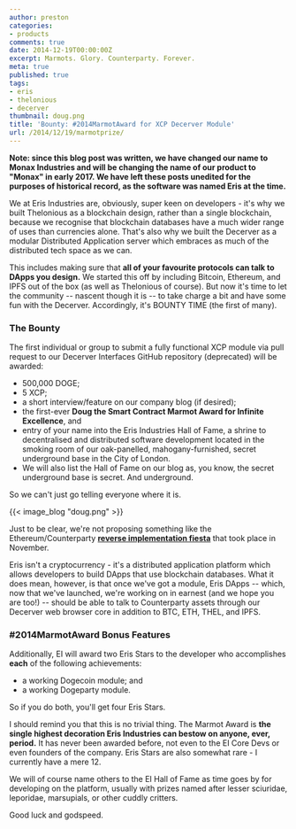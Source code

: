 ```yaml
---
author: preston
categories:
- products
comments: true
date: 2014-12-19T00:00:00Z
excerpt: Marmots. Glory. Counterparty. Forever.
meta: true
published: true
tags:
- eris
- thelonious
- decerver
thumbnail: doug.png
title: 'Bounty: #2014MarmotAward for XCP Decerver Module'
url: /2014/12/19/marmotprize/
---
```


**Note: since this blog post was written, we have changed our name to Monax Industries and will be changing the name of our product to "Monax" in early 2017. We have left these posts unedited for the purposes of historical record, as the software was named Eris at the time.**

We at Eris Industries are, obviously, super keen on developers - it's why we built Thelonious as a blockchain design, rather than a single blockchain, because we recognise that blockchain databases have a much wider range of uses than currencies alone. That's also why we built the Decerver as a modular Distributed Application server which embraces as much of the distributed tech space as we can.

This includes making sure that **all of your favourite protocols can talk to DApps you design.** We started this off by including Bitcoin, Ethereum, and IPFS out of the box (as well as Thelonious of course). But now it's time to let the community -- nascent though it is -- to take charge a bit and have some fun with the Decerver. Accordingly, it's BOUNTY TIME (the first of many).

### The Bounty

The first individual or group to submit a fully functional XCP module via pull request to our Decerver Interfaces GitHub repository (deprecated) will be awarded:

* 500,000 DOGE;
* 5 XCP;
* a short interview/feature on our company blog (if desired);
* the first-ever **Doug the Smart Contract Marmot Award for Infinite Excellence**, and
* entry of your name into the Eris Industries Hall of Fame, a shrine to decentralised and distributed software development located in the smoking room of our oak-panelled, mahogany-furnished, secret underground base in the City of London.
* We will also list the Hall of Fame on our blog as, you know, the secret underground base is secret. And underground.

So we can't just go telling everyone where it is.

{{< image_blog "doug.png" >}}

Just to be clear, we're not proposing something like the Ethereum/Counterparty [**reverse implementation fiesta**](http://prestonbyrne.com/2014/11/14/eris-industries-leaks-week-3/) that took place in November.

Eris isn't a cryptocurrency - it's a distributed application platform which allows developers to build DApps that use blockchain databases. What it does mean, however, is that once we've got a module, Eris DApps -- which, now that we've launched, we're working on in earnest (and we hope you are too!) -- should be able to talk to Counterparty assets through our Decerver web browser core in addition to BTC, ETH, THEL, and IPFS.

### #2014MarmotAward Bonus Features

Additionally, EI will award two Eris Stars to the developer who accomplishes **each** of the following achievements:

* a working Dogecoin module; and
* a working Dogeparty module.

So if you do both, you'll get four Eris Stars.

I should remind you that this is no trivial thing. The Marmot Award is **the single highest decoration Eris Industries can bestow on anyone, ever, period.** It has never been awarded before, not even to the EI Core Devs or even founders of the company. Eris Stars are also somewhat rare - I currently have a mere 12.

We will of course name others to the EI Hall of Fame as time goes by for developing on the platform, usually with prizes named after lesser sciuridae, leporidae, marsupials, or other cuddly critters.

Good luck and godspeed.

